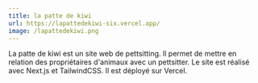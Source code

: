 ```yaml
---
title: la patte de kiwi
url: https://lapattedekiwi-six.vercel.app/
image: /lapattedekiwi.png
---
```


La patte de kiwi est un site web de pettsitting. Il permet de mettre en relation des propriétaires d'animaux avec un pettsitter. Le site est réalisé avec Next.js et TailwindCSS. Il est déployé sur Vercel.
